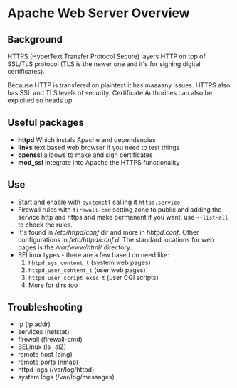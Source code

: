 # Apache Web Server Overview

## Background 
HTTPS (HyperText Transfer Protocol Secure) layers HTTP on top of SSL/TLS protocol (TLS is the newer one and it's for signing digital certificates).

Because HTTP is transfered on plaintext it has maaaany issues.
HTTPS also has SSL and TLS levels of security. Certificate Authorities can also be exploited so heads up.

## Useful packages
- **httpd** Which instals Apache and dependencies
- **links** text based web browser if you need to test things
- **openssl** alloows to make and sign certificates
- **mod_ssl** integrate into Apache the HTTPS functionality

## Use
- Start and enable with `systemctl` calling it `httpd.service`
- Firewall rules with `firewall-cmd` setting zone to public and adding the service http and https and make permanent if you want. use `--list-all` to check the rules.
- It's found in _/etc/httpd/conf_ dir and more in _hhtpd.conf_. Other configurations in _/etc/httpd/conf.d_. The standard locations for web pages is the _/var/www/html/_ directory.
- SELinux types - there are a few based on need like:
    1. `hhtpd_sys_content_t` (system web pages)
    2. `httpd_user_content_t` (user web pages)
    3. `httpd_user_script_exec_t` (user CGI scripts)
    4. More for dirs too

## Troubleshooting
- Ip (ip addr)
- services (netstat)
- firewall (firewall-cmd)
- SELinux (ls -alZ)
- remote host (ping)
- remote ports (nmap)
- httpd logs (/var/log/httpd)
- system logs (/var/log/messages)